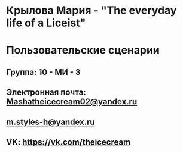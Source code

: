 # Крылова Мария - "The everyday life of a Liceist"
# Пользовательские сценарии 

## Группа: 10 - МИ - 3
## Электронная почта: Mashatheicecream02@yandex.ru
##                    m.styles-h@yandex.ru
## VK: https://vk.com/theicecream
